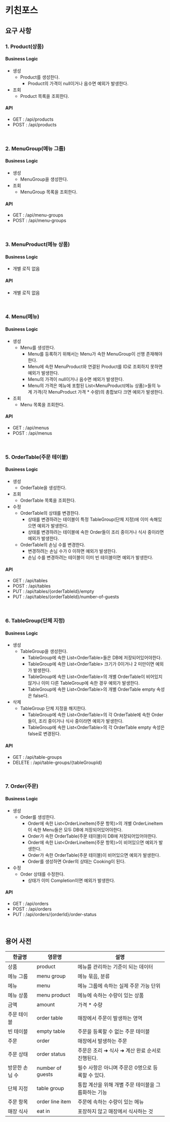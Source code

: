 # 키친포스

## 요구 사항

### 1. Product(상품)

#### Business Logic

* 생성
    * Product를 생성한다.
        * Product의 가격이 null이거나 음수면 예외가 발생한다.
* 조회
    * Product 목록을 조회한다.

#### API

* GET : /api/products
* POST : /api/products

<br>

### 2. MenuGroup(메뉴 그룹)

#### Business Logic

* 생성
    * MenuGroup을 생성한다.
* 조회
    * MenuGroup 목록을 조회한다.

#### API

* GET : /api/menu-groups
* POST : /api/menu-groups

<br>

### 3. MenuProduct(메뉴 상품)

#### Business Logic

* 개별 로직 없음

#### API

* 개별 로직 없음

<br>

### 4. Menu(메뉴)

#### Business Logic

* 생성
    * Menu를 생성한다.
        * Menu를 등록하기 위해서는 Menu가 속한 MenuGroup이 선행 존재해야한다.
        * Menu에 속한 MenuProduct와 연결된 Product를 ID로 조회하지 못하면 예외가 발생한다.  
        * Menu의 가격이 null이거나 음수면 예외가 발생한다.
        * Menu의 가격은 메뉴에 포함된 List\<MenuProduct(메뉴 상품)\>들의 누계 가격(각 MenuProduct 가격 * 수량)의 총합보다 크면 예외가 발생한다.
* 조회
    * Menu 목록을 조회한다.

#### API

* GET : /api/menus
* POST : /api/menus

<br>

### 5. OrderTable(주문 테이블)

#### Business Logic

* 생성
    * OrderTable을 생성한다.
* 조회
    * OrderTable 목록을 조회한다.
* 수정
    * OrderTable의 상태를 변경한다.
        * 상태를 변경하려는 테이블이 특정 TableGroup(단체 지정)에 이미 속해있으면 예외가 발생한다.
        * 상태를 변경하려는 테이블에 속한 Order들이 조리 중이거나 식사 중이라면 예외가 발생한다.
    * OrderTable의 손님 수를 변경한다.
        * 변경하려는 손님 수가 0 이하면 예외가 발생한다.
        * 손님 수를 변경하려는 테이블이 이미 빈 테이블이면 예외가 발생한다.

#### API

* GET : /api/tables
* POST : /api/tables
* PUT : /api/tables/{orderTableId}/empty
* PUT : /api/tables/{orderTableId}/number-of-guests

<br>

### 6. TableGroup(단체 지정)

#### Business Logic

* 생성
    * TableGroup을 생성한다.
        * TableGroup에 속한 List\<OrderTable\>들은 DB에 저장되어있어야한다.
        * TableGroup에 속한 List\<OrderTable\> 크기가 0이거나 2 미만이면 예외가 발생한다.
        * TableGroup에 속한 List\<OrderTable\>의 개별 OrderTable이 비어있지 않거나 이미 다른 TableGroup에 속한 경우 예외가 발생한다.
        * TableGroup에 속한 List\<OrderTable\>의 개별 OrderTable empty 속성은 false다.
* 삭제
    * TableGroup 단체 지정을 해지한다.
        * TableGroup에 속한 List\<OrderTable\>의 각 OrderTable에 속한 Order들이, 조리 중이거나 식사 중이라면 예외가 발생한다.
        * TableGroup에 속한 List\<OrderTable\>의 각 OrderTable empty 속성은 false로 변경된다.

#### API

* GET : /api/table-groups
* DELETE : /api/table-groups/{tableGroupId}

<br>

### 7. Order(주문)

#### Business Logic

* 생성
    * Order를 생성한다.
        * Order에 속한 List\<OrderLineItem(주문 항목)\>의 개별 OrderLineItem이 속한 Menu들은 모두 DB에 저장되어있어야한다.
        * Order가 속한 OrderTable(주문 테이블)이 DB에 저장되어있어야한다.
        * Order에 속한 List\<OrderLineItem(주문 항목)\>이 비어있으면 예외가 발생한다.
        * Order가 속한 OrderTable(주문 테이블)이 비어있으면 예외가 발생한다.
        * Order를 생성하면 Order의 상태는 Cooking이 된다.
* 수정
    * Order 상태를 수정한다.
        * 상태가 이미 Completion이면 예외가 발생한다.

#### API

* GET : /api/orders
* POST : /api/orders
* PUT : /api/orders/{orderId}/order-status

<br>

## 용어 사전

| 한글명 | 영문명 | 설명 |
| --- | --- | --- |
| 상품 | product | 메뉴를 관리하는 기준이 되는 데이터 |
| 메뉴 그룹 | menu group | 메뉴 묶음, 분류 |
| 메뉴 | menu | 메뉴 그룹에 속하는 실제 주문 가능 단위 |
| 메뉴 상품 | menu product | 메뉴에 속하는 수량이 있는 상품 |
| 금액 | amount | 가격 * 수량 |
| 주문 테이블 | order table | 매장에서 주문이 발생하는 영역 |
| 빈 테이블 | empty table | 주문을 등록할 수 없는 주문 테이블 |
| 주문 | order | 매장에서 발생하는 주문 |
| 주문 상태 | order status | 주문은 조리 ➜ 식사 ➜ 계산 완료 순서로 진행된다. |
| 방문한 손님 수 | number of guests | 필수 사항은 아니며 주문은 0명으로 등록할 수 있다. |
| 단체 지정 | table group | 통합 계산을 위해 개별 주문 테이블을 그룹화하는 기능 |
| 주문 항목 | order line item | 주문에 속하는 수량이 있는 메뉴 |
| 매장 식사 | eat in | 포장하지 않고 매장에서 식사하는 것 |
